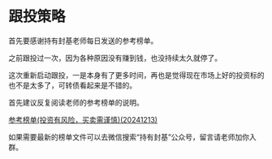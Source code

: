 # 跟投策略

首先要感谢持有封基老师每日发送的参考榜单。

之前跟投过一次，因为各种原因没有赚到钱，也没持续太久就停了。

这次重新启动跟投，一是本身有了更多时间，再也是觉得现在市场上好的投资标的也不是太多了，可转债看起来是不错的。

首先建议反复阅读老师的参考榜单的说明。

[参考榜单(投资有风险，买卖需谨慎)(20241213)](../../../resources/持有封基老师可转债轮动策略/参考榜单(投资有风险，买卖需谨慎)(20241213).xlsx)

如果需要最新的榜单文件可以去微信搜索“持有封基”公众号，留言请老师加你入群。


